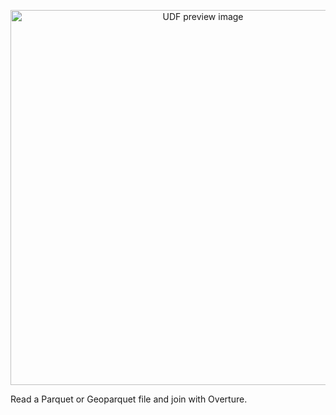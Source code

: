 <!--fused:preview-->
<p align="center"><img src="https://fused-magic.s3.us-west-2.amazonaws.com/thumbnails/udfs-staging/addresscloud_liverpool.png" width="600" alt="UDF preview image"></p>

<!--fused:readme-->
Read a Parquet or Geoparquet file and join with Overture.
